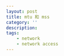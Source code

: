 ```yaml
---
layout: post
title: mtu 和 mss
category: ''
description: 
tags:
    - network
    - network access
---
```

